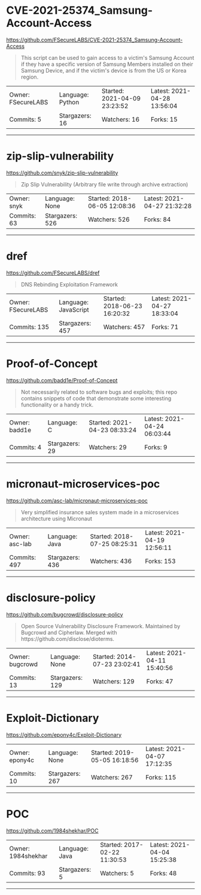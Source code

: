 # CVE-2021-25374_Samsung-Account-Access

https://github.com/FSecureLABS/CVE-2021-25374_Samsung-Account-Access
<blockquote>
This script can be used to gain access to a victim's Samsung Account if they have a specific version of Samsung Members installed on their Samsung Device, and if the victim's device is from the US or Korea region.
</blockquote>

<table>
<tr><td>Owner: FSecureLABS</td>
    <td>Language: Python</td>
    <td>Started: 2021-04-09 23:23:52</td>
    <td>Latest: 2021-04-28 13:56:04</td></tr>
<tr><td>Commits: 5</td>
    <td>Stargazers: 16</td>
    <td>Watchers: 16</td>
    <td>Forks: 15</td></tr>
</table>

---

# zip-slip-vulnerability

https://github.com/snyk/zip-slip-vulnerability
<blockquote>
Zip Slip Vulnerability (Arbitrary file write through archive extraction)
</blockquote>

<table>
<tr><td>Owner: snyk</td>
    <td>Language: None</td>
    <td>Started: 2018-06-05 12:08:36</td>
    <td>Latest: 2021-04-27 21:32:28</td></tr>
<tr><td>Commits: 63</td>
    <td>Stargazers: 526</td>
    <td>Watchers: 526</td>
    <td>Forks: 84</td></tr>
</table>

---

# dref

https://github.com/FSecureLABS/dref
<blockquote>
 DNS Rebinding Exploitation Framework 
</blockquote>

<table>
<tr><td>Owner: FSecureLABS</td>
    <td>Language: JavaScript</td>
    <td>Started: 2018-06-23 16:20:32</td>
    <td>Latest: 2021-04-27 18:33:04</td></tr>
<tr><td>Commits: 135</td>
    <td>Stargazers: 457</td>
    <td>Watchers: 457</td>
    <td>Forks: 71</td></tr>
</table>

---

# Proof-of-Concept

https://github.com/badd1e/Proof-of-Concept
<blockquote>
Not necessarily related to software bugs and exploits; this repo contains snippets of code that demonstrate some interesting functionality or a handy trick.
</blockquote>

<table>
<tr><td>Owner: badd1e</td>
    <td>Language: C</td>
    <td>Started: 2021-04-23 08:33:24</td>
    <td>Latest: 2021-04-24 06:03:44</td></tr>
<tr><td>Commits: 4</td>
    <td>Stargazers: 29</td>
    <td>Watchers: 29</td>
    <td>Forks: 9</td></tr>
</table>

---

# micronaut-microservices-poc

https://github.com/asc-lab/micronaut-microservices-poc
<blockquote>
Very simplified insurance sales system made in a microservices architecture using Micronaut
</blockquote>

<table>
<tr><td>Owner: asc-lab</td>
    <td>Language: Java</td>
    <td>Started: 2018-07-25 08:25:31</td>
    <td>Latest: 2021-04-19 12:56:11</td></tr>
<tr><td>Commits: 497</td>
    <td>Stargazers: 436</td>
    <td>Watchers: 436</td>
    <td>Forks: 153</td></tr>
</table>

---

# disclosure-policy

https://github.com/bugcrowd/disclosure-policy
<blockquote>
Open Source Vulnerability Disclosure Framework. Maintained by Bugcrowd and Cipherlaw. Merged with https://github.com/disclose/dioterms.
</blockquote>

<table>
<tr><td>Owner: bugcrowd</td>
    <td>Language: None</td>
    <td>Started: 2014-07-23 23:02:41</td>
    <td>Latest: 2021-04-11 15:40:56</td></tr>
<tr><td>Commits: 13</td>
    <td>Stargazers: 129</td>
    <td>Watchers: 129</td>
    <td>Forks: 47</td></tr>
</table>

---

# Exploit-Dictionary

https://github.com/epony4c/Exploit-Dictionary
<blockquote>
<no description>
</blockquote>

<table>
<tr><td>Owner: epony4c</td>
    <td>Language: None</td>
    <td>Started: 2019-05-05 16:18:56</td>
    <td>Latest: 2021-04-07 17:12:35</td></tr>
<tr><td>Commits: 10</td>
    <td>Stargazers: 267</td>
    <td>Watchers: 267</td>
    <td>Forks: 115</td></tr>
</table>

---

# POC

https://github.com/1984shekhar/POC
<blockquote>
<no description>
</blockquote>

<table>
<tr><td>Owner: 1984shekhar</td>
    <td>Language: Java</td>
    <td>Started: 2017-02-22 11:30:53</td>
    <td>Latest: 2021-04-04 15:25:38</td></tr>
<tr><td>Commits: 93</td>
    <td>Stargazers: 5</td>
    <td>Watchers: 5</td>
    <td>Forks: 48</td></tr>
</table>

---

